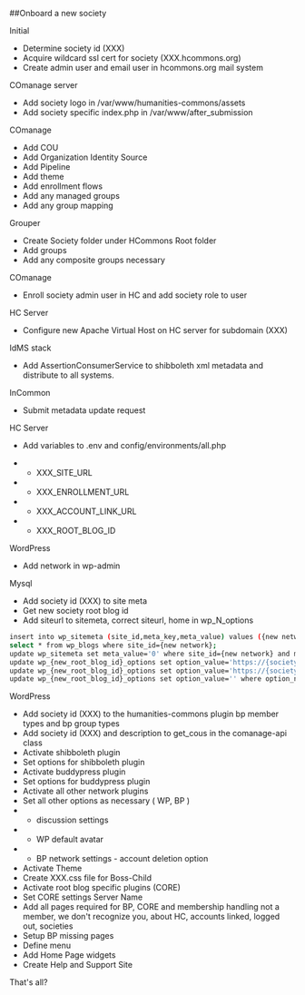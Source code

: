 ##Onboard a new society

Initial

- Determine society id (XXX)
- Acquire wildcard ssl cert for society (XXX.hcommons.org)
- Create admin user and email user in hcommons.org mail system

COmanage server

- Add society logo in /var/www/humanities-commons/assets
- Add society specific index.php in /var/www/after_submission

COmanage

- Add COU
- Add Organization Identity Source
- Add Pipeline
- Add theme
- Add enrollment flows
- Add any managed groups
- Add any group mapping

Grouper

- Create Society folder under HCommons Root folder
- Add groups
- Add any composite groups necessary

COmanage

- Enroll society admin user in HC and add society role to user

HC Server

- Configure new Apache Virtual Host on HC server for subdomain (XXX)

IdMS stack

- Add AssertionConsumerService to shibboleth xml metadata and distribute to all systems.

InCommon

- Submit metadata update request

HC Server

- Add variables to .env and config/environments/all.php

- - XXX_SITE_URL
- - XXX_ENROLLMENT_URL
- - XXX_ACCOUNT_LINK_URL
- - XXX_ROOT_BLOG_ID

WordPress

- Add network in wp-admin

Mysql

- Add society id (XXX) to site meta
- Get new society root blog id
- Add siteurl to sitemeta, correct siteurl, home in wp_N_options
```sh
insert into wp_sitemeta (site_id,meta_key,meta_value) values ({new network}, 'society_id', '{society}');
select * from wp_blogs where site_id={new network};
update wp_sitemeta set meta_value='0' where site_id={new network} and meta_key='ms_files_rewriting';
update wp_{new_root_blog_id}_options set option_value='https://{society}.hcommons.org' where option_name='home';
update wp_{new_root_blog_id}_options set option_value='https://{society}.hcommons.org' where option_name='siteurl';
update wp_{new_root_blog_id}_options set option_value='' where option_name='upload_path';
```

WordPress

- Add society id (XXX) to the humanities-commons plugin bp member types and bp group types
- Add society id (XXX) and description to get_cous in the comanage-api class
- Activate shibboleth plugin
- Set options for shibboleth plugin
- Activate buddypress plugin
- Set options for buddypress plugin
- Activate all other network plugins
- Set all other options as necessary ( WP, BP )
- - discussion settings
- - WP default avatar
- - BP network settings - account deletion option
- Activate Theme
- Create XXX.css file for Boss-Child
- Activate root blog specific plugins (CORE)
- Set CORE settings Server Name
- Add all pages required for BP, CORE and membership handling not a member, we don't recognize you, about HC, accounts linked, logged out, societies
- Setup BP missing pages
- Define menu
- Add Home Page widgets
- Create Help and Support Site

That's all?

